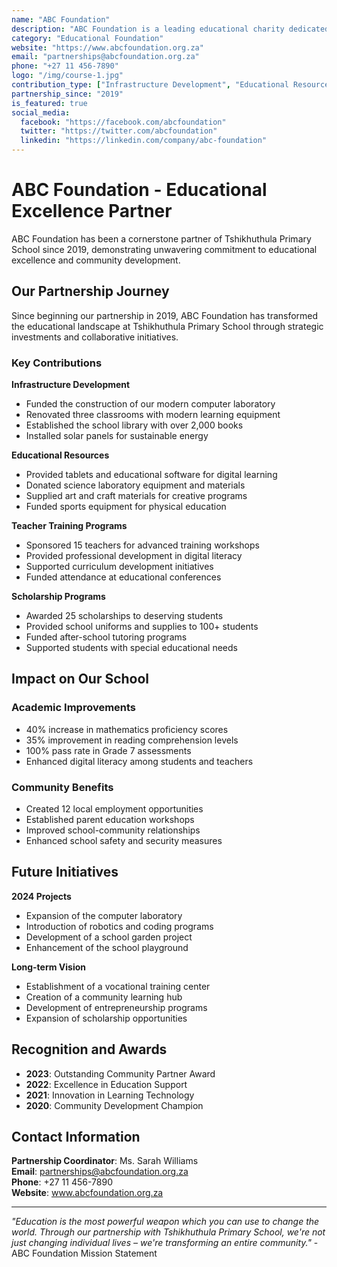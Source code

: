 ```yaml
---
name: "ABC Foundation"
description: "ABC Foundation is a leading educational charity dedicated to improving learning outcomes for underprivileged children. They have been instrumental in providing educational resources and infrastructure support to schools across South Africa."
category: "Educational Foundation"
website: "https://www.abcfoundation.org.za"
email: "partnerships@abcfoundation.org.za"
phone: "+27 11 456-7890"
logo: "/img/course-1.jpg"
contribution_type: ["Infrastructure Development", "Educational Resources", "Teacher Training", "Scholarship Programs"]
partnership_since: "2019"
is_featured: true
social_media:
  facebook: "https://facebook.com/abcfoundation"
  twitter: "https://twitter.com/abcfoundation"
  linkedin: "https://linkedin.com/company/abc-foundation"
---
```


# ABC Foundation - Educational Excellence Partner

ABC Foundation has been a cornerstone partner of Tshikhuthula Primary School since 2019, demonstrating unwavering commitment to educational excellence and community development.

## Our Partnership Journey

Since beginning our partnership in 2019, ABC Foundation has transformed the educational landscape at Tshikhuthula Primary School through strategic investments and collaborative initiatives.

### Key Contributions

**Infrastructure Development**
- Funded the construction of our modern computer laboratory
- Renovated three classrooms with modern learning equipment
- Established the school library with over 2,000 books
- Installed solar panels for sustainable energy

**Educational Resources**
- Provided tablets and educational software for digital learning
- Donated science laboratory equipment and materials
- Supplied art and craft materials for creative programs
- Funded sports equipment for physical education

**Teacher Training Programs**
- Sponsored 15 teachers for advanced training workshops
- Provided professional development in digital literacy
- Supported curriculum development initiatives
- Funded attendance at educational conferences

**Scholarship Programs**
- Awarded 25 scholarships to deserving students
- Provided school uniforms and supplies to 100+ students
- Funded after-school tutoring programs
- Supported students with special educational needs

## Impact on Our School

### Academic Improvements
- 40% increase in mathematics proficiency scores
- 35% improvement in reading comprehension levels
- 100% pass rate in Grade 7 assessments
- Enhanced digital literacy among students and teachers

### Community Benefits
- Created 12 local employment opportunities
- Established parent education workshops
- Improved school-community relationships
- Enhanced school safety and security measures

## Future Initiatives

**2024 Projects**
- Expansion of the computer laboratory
- Introduction of robotics and coding programs
- Development of a school garden project
- Enhancement of the school playground

**Long-term Vision**
- Establishment of a vocational training center
- Creation of a community learning hub
- Development of entrepreneurship programs
- Expansion of scholarship opportunities

## Recognition and Awards

- **2023**: Outstanding Community Partner Award
- **2022**: Excellence in Education Support
- **2021**: Innovation in Learning Technology
- **2020**: Community Development Champion

## Contact Information

**Partnership Coordinator**: Ms. Sarah Williams  
**Email**: partnerships@abcfoundation.org.za  
**Phone**: +27 11 456-7890  
**Website**: www.abcfoundation.org.za

---

*"Education is the most powerful weapon which you can use to change the world. Through our partnership with Tshikhuthula Primary School, we're not just changing individual lives – we're transforming an entire community."* - ABC Foundation Mission Statement